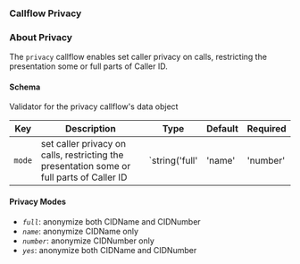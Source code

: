 ### Callflow Privacy

### About Privacy

The `privacy` callflow enables set caller privacy on calls, restricting the presentation some or full parts of Caller ID.

#### Schema

Validator for the privacy callflow's data object



Key | Description | Type | Default | Required
--- | ----------- | ---- | ------- | --------
`mode` | set caller privacy on calls, restricting the presentation some or full parts of Caller ID | `string('full' | 'name' | 'number' | 'yes')` | `full` | `false`

#### Privacy Modes

- *`full`*: anonymize both CIDName and CIDNumber
- *`name`*: anonymize CIDName only
- *`number`*: anonymize CIDNumber only
- *`yes`*: anonymize both CIDName and CIDNumber
